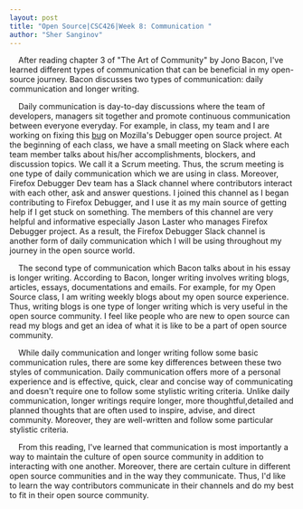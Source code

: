 ```yaml
---
layout: post
title: "Open Source|CSC426|Week 8: Communication "
author: "Sher Sanginov"
---
```



&nbsp;&nbsp;&nbsp;&nbsp;After reading chapter 3 of "The Art of Community" by Jono Bacon, I've learned different types of communication that can be beneficial in my open-source journey. Bacon discusses two types of communication: daily communication and longer writing.

&nbsp;&nbsp;&nbsp;&nbsp;Daily communication is day-to-day discussions where the team of developers, managers sit together and promote continuous communication between everyone everyday. For example, in class, my team and I are working on fixing this <a href="https://github.com/devtools-html/debugger.html/issues/4071">bug</a> on Mozilla's Debugger open source project. At the beginning of each class, we have a small meeting on Slack where each team member talks about his/her accomplishments, blockers, and discussion topics. We call it a Scrum meeting. Thus, the scrum meeting is one type of daily communication which we are using in class. Moreover, Firefox Debugger Dev team has a Slack channel where contributors interact with each other, ask and answer questions. I joined this channel as I began contributing to Firefox Debugger, and I use it as my main source of getting help if I get stuck on something. The members of this channel are very helpful and informative especially Jason Laster who manages Firefox Debugger project. As a result, the Firefox Debugger Slack channel is another form of daily communication which I will be using throughout my journey in the open source world.  

&nbsp;&nbsp;&nbsp;&nbsp;The second type of communication which Bacon talks about in his essay is longer writing. According to Bacon, longer writing involves writing blogs, articles, essays, documentations and emails. For example, for my Open Source class, I am writing weekly blogs about my open source experience. Thus, writing blogs is one type of longer writing which is very useful in the open source community. I feel like people who are new to open source can read my blogs and get an idea of what it is like to be a part of open source community.

&nbsp;&nbsp;&nbsp;&nbsp;While daily communication and longer writing follow some basic communication rules, there are some key differences between these two styles of communication. Daily communication offers more of a personal experience and is effective, quick, clear and concise way of communicating and doesn't require one to follow some stylistic writing criteria. Unlike daily communication, longer writings require longer, more thoughtful,detailed and planned thoughts that are often used to inspire, advise, and direct community. Moreover, they are well-written and follow some particular stylistic criteria.

&nbsp;&nbsp;&nbsp;&nbsp;From this reading, I've learned that communication is most importantly a way to maintain the culture of open source community in addition to interacting with one another. Moreover, there are certain culture in different open source communities and in the way they communicate. Thus, I'd like to learn the way contributors communicate in their channels and do my best to fit in their open source community.

